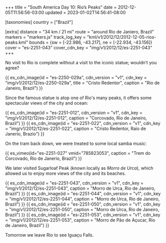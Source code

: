 +++
title = "South America Day 10: Rio’s Peaks"
date = 2012-12-05T11:56:56-03:00
updated = 2023-01-02T14:56:41-08:00

[taxonomies]
country = ["Brazil"]

[extra]
distance = "34 km / 21 mi"
route = "around Rio de Janiero, Brazil"
markers = "markers.js"
track_log_key = "kml/v1/2012/12/2012-12-05-rios-peaks.kml"
bounds = {sw = [-22.986, -43.217], ne = [-22.934, -43.156]}
cover = "es-2251-043"
cover_cdn_key = "img/v1/2012/12/es-2251-043"
+++

No visit to Rio is complete without a visit to the iconic statue; wouldn’t you agree?

<!-- more -->

{{ es_cdn_image(id = "es-2250-029a", cdn_version = "v1", cdn_key = "img/v1/2012/12/es-2250-029a", title = "Cristo Redentor", caption = "Rio de Janeiro, Brazil") }}

Since the famous statue is atop one of Rio's many peaks, it offers some spectacular views of the city and ocean:

{{ es_cdn_image(id = "es-2251-012", cdn_version = "v1", cdn_key = "img/v1/2012/12/es-2251-012", caption = "Corcovado, Rio de Janeiro, Brazil") }}
{{ es_cdn_image(id = "es-2251-022", cdn_version = "v1", cdn_key = "img/v1/2012/12/es-2251-022", caption = "Cristo Redentor, Raio de Janerio, Brazio") }}

On the tram back down, we were treated to some local samba music:

{{ es_vimeo(id="es-2251-027" vmid="785823053", caption = "Trem do Corcovado, Rio de Janerio, Brazil") }}

We later visited Sugarloaf Peak (known locally as _Morro de Urca_), which allowed us to enjoy more views of the city and its beaches.

{{ es_cdn_image(id = "es-2251-043", cdn_version = "v1", cdn_key = "img/v1/2012/12/es-2251-043", caption = "Morro de Urca, Rio de Janeiro, Brazil") }}
{{ es_cdn_image(id = "es-2251-044", cdn_version = "v1", cdn_key = "img/v1/2012/12/es-2251-044", caption = "Morro de Urca, Rio de Janeiro, Brazil") }}
{{ es_cdn_image(id = "es-2251-050", cdn_version = "v1", cdn_key = "img/v1/2012/12/es-2251-050", caption = "Morro de Urca, Rio de Janeiro, Brazil") }}
{{ es_cdn_image(id = "es-2251-053", cdn_version = "v1", cdn_key = "img/v1/2012/12/es-2251-053", caption = "Morro de Pão de Açucar, Rio de Janeiro, Brazil") }}

Tomorrow we leave Rio to see Iguaçu Falls.
